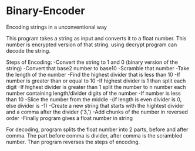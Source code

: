 # Binary-Encoder
Encoding strings in a unconventional way

This program takes a string as input and converts it to a float number. This number is encrypted version of that string. using decrypt program can decode the string.

Steps of Encoding:
-Convert the string to 1 and 0 (binary version of the string)
-Convert that base2 number to base10
-Scramble that number
    -Take the length of the number
    -Find the highest divider that is less than 10
    -If number is greater than or equal to 10
        -If highest divider is 1 than split each digit
        -If highest divider is greater than 1 split the number to n number each number containing length/divider digits of the number
    -If number is less than 10
        -Slice the number from the middle
        -(if length is even divider is 0, else divider is -1)
    -Create a new string that starts with the hightest divider and a comma after the divider ('3,')
    -Add chunks of the number in reversed order
    -Finally program gives a float number in string

For decoding, program splits the float number into 2 parts, before and after comma. The part before comma is divider, after comma is the scrambled number. Than program reverses the steps of encoding.
